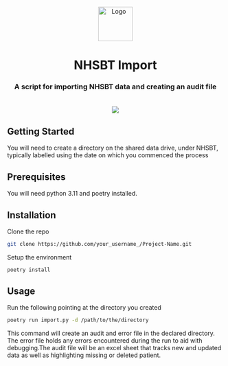 <br />
<div align="center">
  <a href="https://github.com/renalreg/nhsbt_import">
    <img src="" alt="Logo" width="80" height="80">
  </a>

  <h1 align="center">NHSBT Import</h1>

  <h3 align="center">
    A script for importing NHSBT data and creating an audit file
    <br/>
    <br/>
    
</div>


<div align="center">

<a>[![][issues-shield]][issues-url]</a>

</div>

## Getting Started
You will need to create a directory on the shared data drive, under NHSBT,  typically labelled using the date on which you commenced the process 

## Prerequisites
You will need python 3.11 and poetry installed. 

## Installation
Clone the repo

```sh
git clone https://github.com/your_username_/Project-Name.git
```
Setup the environment

```sh
poetry install
```

## Usage
Run the following pointing at the directory you created

```sh
poetry run import.py -d /path/to/the/directory
```

This command will create an audit and error file in the declared directory. The error file holds any errors encountered during the run to aid with debugging.The audit file will be an excel sheet that tracks new and updated data as well as highlighting missing or deleted patient.



[issues-shield]: https://img.shields.io/badge/Issues-0-blue?style=for-the-badge
[issues-url]: https://renalregistry.atlassian.net/jira/software/projects/NHSBT/boards/19


